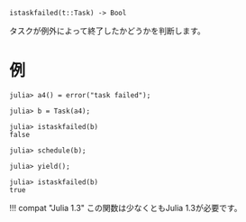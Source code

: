 ```
istaskfailed(t::Task) -> Bool
```

タスクが例外によって終了したかどうかを判断します。

# 例

```jldoctest
julia> a4() = error("task failed");

julia> b = Task(a4);

julia> istaskfailed(b)
false

julia> schedule(b);

julia> yield();

julia> istaskfailed(b)
true
```

!!! compat "Julia 1.3"
    この関数は少なくともJulia 1.3が必要です。

